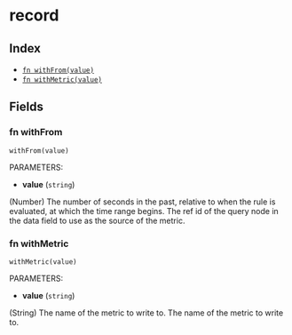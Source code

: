# record



## Index

* [`fn withFrom(value)`](#fn-withfrom)
* [`fn withMetric(value)`](#fn-withmetric)

## Fields

### fn withFrom

```jsonnet
withFrom(value)
```

PARAMETERS:

* **value** (`string`)

(Number) The number of seconds in the past, relative to when the rule is evaluated, at which the time range begins.
The ref id of the query node in the data field to use as the source of the metric.
### fn withMetric

```jsonnet
withMetric(value)
```

PARAMETERS:

* **value** (`string`)

(String) The name of the metric to write to.
The name of the metric to write to.